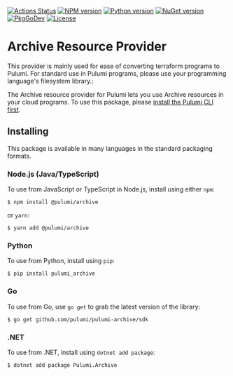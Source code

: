 [![Actions Status](https://github.com/pulumi/pulumi-archive/workflows/master/badge.svg)](https://github.com/pulumi/pulumi-archive/actions)
[![NPM version](https://img.shields.io/npm/v/@pulumi/archive)](https://www.npmjs.com/package/@pulumi/archive)
[![Python version](https://img.shields.io/pypi/v/pulumi_archive)](https://pypi.org/project/pulumi_archive)
[![NuGet version](https://img.shields.io/nuget/v/Pulumi.Archive)](https://www.nuget.org/packages/Pulumi.Archive)
[![PkgGoDev](https://pkg.go.dev/badge/github.com/pulumi/pulumi-archive/sdk/go)](https://pkg.go.dev/github.com/pulumi/pulumi-archive/sdk/go)
[![License](https://img.shields.io/github/license/pulumi/pulumi-archive)](https://github.com/pulumi/pulumi-archive/blob/master/LICENSE)

# Archive Resource Provider

This provider is mainly used for ease of converting terraform programs to Pulumi.
For standard use in Pulumi programs, please use your programming language's filesystem library.:

The Archive resource provider for Pulumi lets you use Archive resources in your cloud programs.
To use this package, please [install the Pulumi CLI first](https://www.pulumi.com/docs/install/).

## Installing

This package is available in many languages in the standard packaging formats.

### Node.js (Java/TypeScript)

To use from JavaScript or TypeScript in Node.js, install using either `npm`:

    $ npm install @pulumi/archive

or `yarn`:

    $ yarn add @pulumi/archive

### Python

To use from Python, install using `pip`:

    $ pip install pulumi_archive

### Go

To use from Go, use `go get` to grab the latest version of the library:

    $ go get github.com/pulumi/pulumi-archive/sdk

### .NET

To use from .NET, install using `dotnet add package`:

    $ dotnet add package Pulumi.Archive

<!-- If your provider has configuration, remove this comment and the comment tags below, updating the documentation. -->
<!--

## Configuration

The following Pulumi configuration can be used:

- `archive:token` - (Required) The API token to use with Archive. When not set, the provider will use the `ARCHIVE_TOKEN` environment variable.

-->

<!-- If your provider has reference material available elsewhere, remove this comment and the comment tags below, updating the documentation. -->
<!--

## Reference

For further information, please visit [Archive reference documentation](https://example.com/archive).

-->
